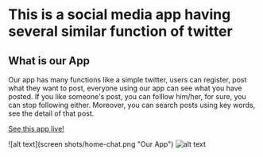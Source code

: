 # This is a social media app having several similar function of twitter 
## What is our App
Our app has many functions like a simple twitter, users can register, post what they want to post, everyone using our app can see what you have posted. If you like someone's post, you can folllow him/her, for sure, you can stop following either. Moreover, you can search posts using key words, see the detail of that post.

[See this app live!](https://social-media-app-cs5200.herokuapp.com/)

![alt text](screen shots/home-chat.png "Our App")
![alt text](screenshots/robot-friends.png "My Robot Friends")
